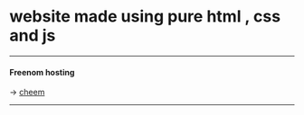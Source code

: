 # website made using pure html , css and js 

----

#### Freenom hosting



-> [cheem](http://cheem.ml)

----
